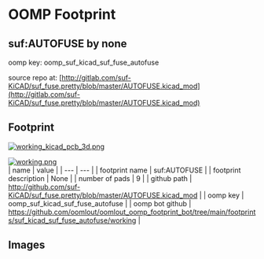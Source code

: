 # OOMP Footprint  
## suf:AUTOFUSE  by none  
  
oomp key: oomp_suf_kicad_suf_fuse_autofuse  
  
source repo at: [http://gitlab.com/suf-KiCAD/suf_fuse.pretty/blob/master/AUTOFUSE.kicad_mod](http://gitlab.com/suf-KiCAD/suf_fuse.pretty/blob/master/AUTOFUSE.kicad_mod)  
## Footprint  
  
[![working_kicad_pcb_3d.png](working_kicad_pcb_3d_600.png)](working_kicad_pcb_3d.png)  
  
[![working.png](working_600.png)](working.png)  
| name | value | 
| --- | --- | 
| footprint name | suf:AUTOFUSE | 
| footprint description | None | 
| number of pads | 9 | 
| github path | http://github.com/suf-KiCAD/suf_fuse.pretty/blob/master/AUTOFUSE.kicad_mod | 
| oomp key | oomp_suf_kicad_suf_fuse_autofuse | 
| oomp bot github | https://github.com/oomlout/oomlout_oomp_footprint_bot/tree/main/footprints/suf_kicad_suf_fuse_autofuse/working | 
## Images  
